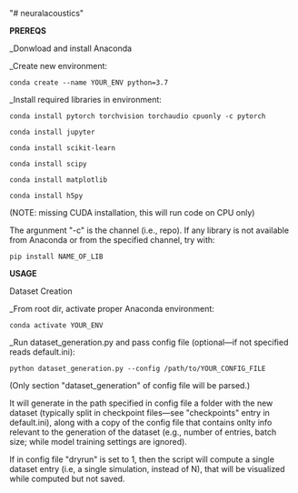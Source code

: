 "# neuralacoustics" 

**PREREQS**

_Donwload and install Anaconda

_Create new environment:

    conda create --name YOUR_ENV python=3.7 
  
_Install required libraries in environment:
  
    conda install pytorch torchvision torchaudio cpuonly -c pytorch 
  
    conda install jupyter 
  
    conda install scikit-learn 
   
    conda install scipy 
  
    conda install matplotlib 
  
    conda install h5py 
    
(NOTE: missing CUDA installation, this will run code on CPU only)

The argunment "-c" is the channel (i.e., repo). If any library is not available from Anaconda or from the specified channel, try with:

    pip install NAME_OF_LIB


**USAGE**

  Dataset Creation

  _From root dir, activate proper Anaconda environment:

    conda activate YOUR_ENV

  _Run dataset_generation.py and pass config file (optional—if not specified reads default.ini):

    python dataset_generation.py --config /path/to/YOUR_CONFIG_FILE
    
  (Only section "dataset_generation" of config file will be parsed.)
    
  It will generate in the path specified in config file a folder with the new dataset (typically split in checkpoint files—see "checkpoints" entry in default.ini), along with a copy of the config file that contains onlty info relevant to the generation of the dataset (e.g., number of entries, batch size; while model training settings are ignored).
   
  If in config file "dryrun" is set to 1, then the script will compute a single dataset entry (i.e, a single simulation, instead of N), that will be visualized while computed but not saved.


